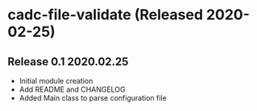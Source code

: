 # cadc-file-validate (Released 2020-02-25)

## Release 0.1 2020.02.25
  - Initial module creation
  - Add README and CHANGELOG
  - Added Main class to parse configuration file
